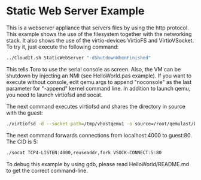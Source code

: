# Static Web Server Example
This is a webserver appliance that servers files by using the http protocol. This example shows the use of the filesystem together with the networking stack. It also shows the use of the virtio-devices VirtioFS and VirtioVSocket. To try it, just execute the following command:
```bash
../CloudIt.sh StaticWebServer "-dShutdownWhenFinished"
```
This tells Toro to use the serial console as screen. Also, the VM can be shutdown by injecting an NMI (see HelloWorld.pas example). If you want to execute without console, edit qemu.args to append "noconsole" as the last parameter for "-append" kernel command line. In addition to launch qemu, you need to launch virtiofsd and socat.

The next command executes virtiofsd and shares the directory in source with the guest:

```bash
./virtiofsd -d --socket-path=/tmp/vhostqemu1 -o source=/root/qemulast/build/testdir/ -o cache=always -o log_level=debug
```
The next command forwards connections from localhost:4000 to guest:80. The CID is 5:

```bash
./socat TCP4-LISTEN:4000,reuseaddr,fork VSOCK-CONNECT:5:80
```
To debug this example by using gdb, please read HelloWorld/README.md to get the correct command-line.
